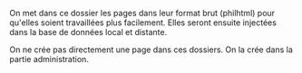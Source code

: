 On met dans ce dossier les pages dans leur format brut (philhtml) pour qu'elles soient travaillées plus facilement. Elles seront ensuite injectées dans la base de données local et distante.

On ne crée pas directement une page dans ces dossiers. On la crée dans la partie administration.